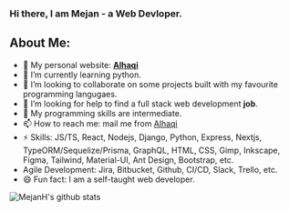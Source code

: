 ### Hi there, I am Mejan - a Web Devloper.

## About Me:

- 🔭 My personal website: [**Alhaqi**](http://alhaqi.com/)
- 🌱 I’m currently learning python.
- 👯 I’m looking to collaborate on some projects built with my favourite programming langugaes.
- 🤔 I’m looking for help to find a full stack web development **job**.
- 💬 My programming skills are intermediate.
- 📫 How to reach me: mail me from [Alhaqi](https://alhaqi.com/contact)
- ⚡ Skills: JS/TS, React, Nodejs, Django, Python, Express, Nextjs, TypeORM/Sequelize/Prisma, GraphQL, HTML, CSS, Gimp, Inkscape, Figma, Tailwind, Material-UI, Ant Design, Bootstrap, etc.
- Agile Development: Jira, Bitbucket, Github, CI/CD, Slack, Trello, etc.
- 😄 Fun fact: I am a self-taught web developer.

![MejanH's github stats](https://github-readme-stats.vercel.app/api?username=MejanH&show_icons=true)

